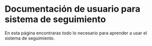# Documentación de usuario para sistema de seguimiento

En esta página encontraras todo lo necesario para aprender a usar el sistema de seguimiento.
